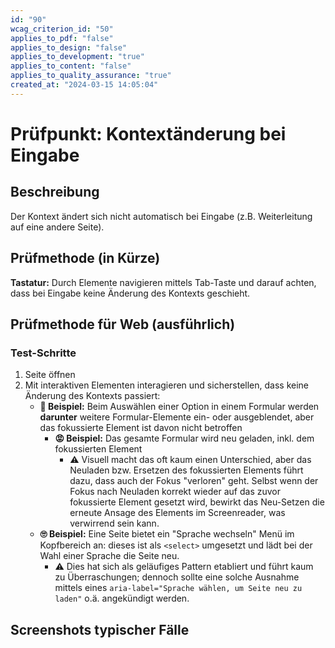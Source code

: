 ```yaml
---
id: "90"
wcag_criterion_id: "50"
applies_to_pdf: "false"
applies_to_design: "false"
applies_to_development: "true"
applies_to_content: "false"
applies_to_quality_assurance: "true"
created_at: "2024-03-15 14:05:04"
---
```


# Prüfpunkt: Kontextänderung bei Eingabe

## Beschreibung

Der Kontext ändert sich nicht automatisch bei Eingabe (z.B. Weiterleitung auf eine andere Seite).

## Prüfmethode (in Kürze)

**Tastatur:** Durch Elemente navigieren mittels Tab-Taste und darauf achten, dass bei Eingabe keine Änderung des Kontexts geschieht.

## Prüfmethode für Web (ausführlich)

### Test-Schritte

1. Seite öffnen
1. Mit interaktiven Elementen interagieren und sicherstellen, dass keine Änderung des Kontexts passiert:
    - **🙂 Beispiel:** Beim Auswählen einer Option in einem Formular werden **darunter** weitere Formular-Elemente ein- oder ausgeblendet, aber das fokussierte Element ist davon nicht betroffen
        - **😡 Beispiel:** Das gesamte Formular wird neu geladen, inkl. dem fokussierten Element
            - ⚠️ Visuell macht das oft kaum einen Unterschied, aber das Neuladen bzw. Ersetzen des fokussierten Elements führt dazu, dass auch der Fokus "verloren" geht. Selbst wenn der Fokus nach Neuladen korrekt wieder auf das zuvor fokussierte Element gesetzt wird, bewirkt das Neu-Setzen die erneute Ansage des Elements im Screenreader, was verwirrend sein kann.
    - **🙄 Beispiel:** Eine Seite bietet ein "Sprache wechseln" Menü im Kopfbereich an: dieses ist als `<select>` umgesetzt und lädt bei der Wahl einer Sprache die Seite neu.
        - ⚠️ Dies hat sich als geläufiges Pattern etabliert und führt kaum zu Überraschungen; dennoch sollte eine solche Ausnahme mittels eines `aria-label="Sprache wählen, um Seite neu zu laden"` o.ä. angekündigt werden.

## Screenshots typischer Fälle

